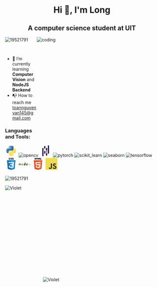 <h1 align="center">Hi 👋, I'm Long</h1>
<h2 align="center"> A computer science student at UIT</h2>

<p><img align="right" alt="coding" width="400" height="320" src="https://camo.githubusercontent.com/5ddf73ad3a205111cf8c686f687fc216c2946a75005718c8da5b837ad9de78c9/68747470733a2f2f7468756d62732e6766796361742e636f6d2f4576696c4e657874446576696c666973682d736d616c6c2e676966"></p>

<p align="left"> <img src="https://komarev.com/ghpvc/?username=19521791&label=Profile%20views&color=0e75b6&style=flat" alt="19521791" /> </p>

<p align="left"> <a href="https://twitter.com/" target="blank"><img src="https://img.shields.io/twitter/follow/?logo=twitter&style=for-the-badge" alt="" /></a> </p>

- 🌱 I’m currently learning **Computer Vision** and **NodeJS Backend**
- 📭 How to reach me [toannguyenvan145@gmail.com](mailto:toannguyenvan145@gmail.com) 

<p align="left">
</p>

<h3 align="left">Languages and Tools:</h3>
<p align="left"> 
  
  <img src="https://raw.githubusercontent.com/devicons/devicon/master/icons/python/python-original.svg" alt="python" width="40" height="40"/> 
  
  <img src="https://www.vectorlogo.zone/logos/opencv/opencv-icon.svg" alt="opencv" width="40" height="40"/> 
  
  <img src="https://raw.githubusercontent.com/devicons/devicon/2ae2a900d2f041da66e950e4d48052658d850630/icons/pandas/pandas-original.svg" alt="pandas" width="40" height="40"/> 

  <img src="https://www.vectorlogo.zone/logos/pytorch/pytorch-icon.svg" alt="pytorch" width="40" height="40"/> 

  <img src="https://upload.wikimedia.org/wikipedia/commons/0/05/Scikit_learn_logo_small.svg" alt="scikit_learn" width="40" height="40"/> 

  <img src="https://seaborn.pydata.org/_images/logo-mark-lightbg.svg" alt="seaborn" width="40" height="40"/> 

  <img src="https://www.vectorlogo.zone/logos/tensorflow/tensorflow-icon.svg" alt="tensorflow" width="40" height="40"/>

  <img src="https://raw.githubusercontent.com/devicons/devicon/master/icons/css3/css3-original-wordmark.svg" alt="css3" width="40" height="40"/> 
  
  <img src="https://raw.githubusercontent.com/devicons/devicon/master/icons/nodejs/nodejs-original-wordmark.svg" alt="nodejs" width="40" height="40">

  <img src="https://raw.githubusercontent.com/devicons/devicon/master/icons/html5/html5-original-wordmark.svg" alt="html5" width="40" height="40"/> 

  <img src="https://raw.githubusercontent.com/devicons/devicon/master/icons/javascript/javascript-original.svg" alt="javascript" width="40" height="40"/> 
</p>


<p><img align="center" src="https://github-readme-streak-stats.herokuapp.com/?user=19521791&" alt="19521791" /></p>
<p><img align="left" alt="Violet" width="380" height="300" src="https://kenh14cdn.com/2017/10-1512978642701.gif"></p>
<p><img align="right" alt="Violet" width="380" height="300" src="https://www.icegif.com/wp-content/uploads/icegif-1721.gif"></p>




